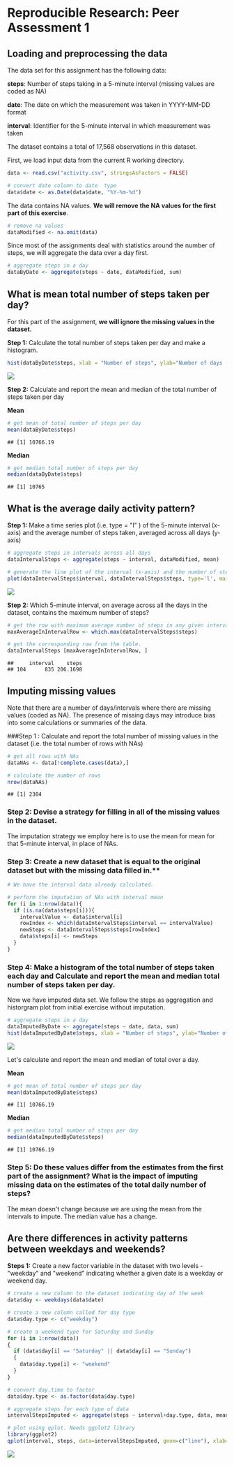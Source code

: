 # Reproducible Research: Peer Assessment 1


## Loading and preprocessing the data

The data set for this assignment has the following data:

**steps**: Number of steps taking in a 5-minute interval (missing values are coded as NA)

**date**: The date on which the measurement was taken in YYYY-MM-DD format

**interval**: Identifier for the 5-minute interval in which measurement was taken

The dataset contains a total of 17,568 observations in this dataset.


First, we load input data from the current R working directory.



```r
data <- read.csv("activity.csv", stringsAsFactors = FALSE)

# convert date column to date  type
data$date <- as.Date(data$date, "%Y-%m-%d")
```

The data contains NA values. **We will remove the NA values for the first part of this exercise**.

```r
# remove na values
dataModified <- na.omit(data)
```

Since most of the assignments deal with statistics around the number of steps, we will aggregate the data over a day first.


```r
# aggregate steps in a day
dataByDate <- aggregate(steps ~ date, dataModified, sum)
```



## What is mean total number of steps taken per day?


For this part of the assignment, **we will ignore the missing values in the dataset.**

**Step 1:** Calculate the total number of steps taken per day and make a histogram.


```r
hist(dataByDate$steps, xlab = "Number of steps", ylab="Number of days (frequency)", main = "Total number of steps per day")
```

![](PA1_template_files/figure-html/unnamed-chunk-4-1.png) 

**Step 2:** Calculate and report the mean and median of the total number of steps taken per day

**Mean**


```r
# get mean of total number of steps per day
mean(dataByDate$steps)
```

```
## [1] 10766.19
```

**Median**


```r
# get median total number of steps per day
median(dataByDate$steps)
```

```
## [1] 10765
```


## What is the average daily activity pattern?

**Step 1:** Make a time series plot (i.e.  type = "l" ) of the 5-minute interval (x-axis) and the average number of steps taken, averaged across all days (y-axis)


```r
# aggregate steps in intervals across all days
dataIntervalSteps <- aggregate(steps ~ interval, dataModified, mean)

# generate the line plot of the interval (x-axis) and the number of steps averaged (y-axis)
plot(dataIntervalSteps$interval, dataIntervalSteps$steps, type='l', main="Average Daily Activity Pattern", xlab="Interval", ylab="Average number of steps")
```

![](PA1_template_files/figure-html/unnamed-chunk-7-1.png) 


**Step 2:** Which 5-minute interval, on average across all the days in the dataset, contains the maximum number of steps?


```r
# get the row with maximum average number of steps in any given interval
maxAverageInIntervalRow <- which.max(dataIntervalSteps$steps)

# get the corresponding row from the table.
dataIntervalSteps [maxAverageInIntervalRow, ]
```

```
##     interval    steps
## 104      835 206.1698
```



## Imputing missing values


Note that there are a number of days/intervals where there are missing values (coded as NA). The presence of missing days may introduce bias into some calculations or summaries of the data.

###Step 1 : Calculate and report the total number of missing values in the dataset (i.e. the total number of rows with NAs)


```r
# get all rows with NAs
dataNAs <- data[!complete.cases(data),]

# calculate the number of rows
nrow(dataNAs)
```

```
## [1] 2304
```

### Step 2: Devise a strategy for filling in all of the missing values in the dataset. 

The imputation strategy we employ here is to use the mean for mean for that 5-minute interval, in place of NAs.

### Step 3: Create a new dataset that is equal to the original dataset but with the missing data filled in.**

```r
# We have the interval data already calculated.

# perform the imputation of NAs with interval mean
for (i in 1:nrow(data)){
  if (is.na(data$steps[i])){
    intervalValue <- data$interval[i]
    rowIndex <- which(dataIntervalSteps$interval == intervalValue)
    newSteps <- dataIntervalSteps$steps[rowIndex]
    data$steps[i] <- newSteps
  }
}
```

### Step 4: Make a histogram of the total number of steps taken each day and Calculate and report the mean and median total number of steps taken per day. 

Now we have imputed data set. We follow the steps as aggregation and historgram plot from initial exercise without imputation.


```r
# aggregate steps in a day
dataImputedByDate <- aggregate(steps ~ date, data, sum)
hist(dataImputedByDate$steps, xlab = "Number of steps", ylab="Number of days (frequency)", main = "Total number of steps per day (Imputed Data)")
```

![](PA1_template_files/figure-html/unnamed-chunk-11-1.png) 

Let's calculate and report the mean and median of total over a day.

**Mean**

```r
# get mean of total number of steps per day
mean(dataImputedByDate$steps)
```

```
## [1] 10766.19
```


**Median**

```r
# get median total number of steps per day
median(dataImputedByDate$steps)
```

```
## [1] 10766.19
```

### Step 5: Do these values differ from the estimates from the first part of the assignment? What is the impact of imputing missing data on the estimates of the total daily number of steps?
The mean doesn't change because we are using the mean from the intervals to impute. The median value has a change.

## Are there differences in activity patterns between weekdays and weekends?

**Steps 1:** Create a new factor variable in the dataset with two levels - "weekday" and "weekend" indicating whether a given date is a weekday or weekend day.


```r
# create a new column to the dataset indicating day of the week
data$day <- weekdays(data$date)

# create a new column called for day type
data$day.type <- c("weekday")

# create a weekend type for Saturday and Sunday
for (i in 1:nrow(data))
{
  if (data$day[i] == "Saturday" || data$day[i] == "Sunday")
  {
    data$day.type[i] <- "weekend"
  }
}

# convert day.time to factor
data$day.type <- as.factor(data$day.type)

# aggregate steps for each type of data
intervalStepsImputed <- aggregate(steps ~ interval+day.type, data, mean)

# plot using qplot. Needs ggplot2 library
library(ggplot2)
qplot(interval, steps, data=intervalStepsImputed, geom=c("line"), xlab="Interval", ylab="Number of steps", main="") + facet_wrap(~ day.type, ncol=1)
```

![](PA1_template_files/figure-html/unnamed-chunk-14-1.png) 

